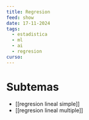 ```yaml
---
title: Regresion
feed: show
date: 17-11-2024
tags:
  - estadistica
  - ml
  - ai
  - regresion
curso:
---
```

# Subtemas
- [[regresion lineal simple]]
- [[regresion lineal multiple]]

